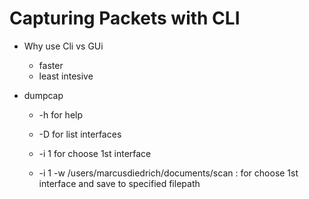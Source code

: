# Capturing Packets with CLI 

- Why use Cli vs GUi

    - faster
    - least intesive 

- dumpcap

   - -h for help
   
   - -D for list interfaces
   
   - -i 1 for choose 1st interface
   
   - -i 1 -w /users/marcusdiedrich/documents/scan : for choose 1st interface and save to specified filepath
   
   
